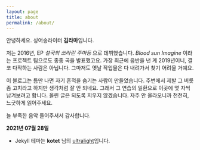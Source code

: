 ```yaml
---
layout: page
title: about
permalink: /about/
---
```

안녕하세요. 싱어송라이터 **김라마**입니다.

저는 2016년, EP _설국의 쓰라린 주마등_ 으로 데뷔했습니다.
_Blood sun Imagine_ 이라는 프로젝트 팀으로도 종종 곡을 발표했고요.
가장 최근에 음반을 낸 게 2019년이니, 결코 다작하는 사람은 아닙니다.
그마저도 옛날 작업물은 다 내려가서 찾기 어려울 거예요.

이 블로그는 틈만 나면 자기 흔적을 숨기는 사람이 만들었습니다.
주변에서 제발 그 버릇 좀 고치라고 하지만 생각처럼 잘 안 되네요.
그래서 그 연습의 일환으로 이곳에 몇 자씩 남겨보려고 합니다.
올린 글은 되도록 지우지 않겠습니다. 자주 안 올라오니까 천천히, 느긋하게 읽어주세요.

늘 부족한 음악 들어주셔서 감사합니다.

**2021년 07월 28일**

- Jekyll 테마는 **kotet** 님의 [ultralight](https://github.com/kotet/ultralight/)입니다.
